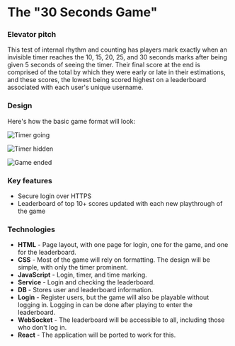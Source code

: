 # The "30 Seconds Game"

### Elevator pitch

This test of internal rhythm and counting has players mark exactly when an invisible timer reaches the 10, 15, 20, 25, and 30 seconds marks after being given 5 seconds of seeing the timer. Their final score at the end is comprised of the total by which they were early or late in their estimations, and these scores, the lowest being scored highest on a leaderboard associated with each user's unique username.

### Design

Here's how the basic game format will look:

![Timer going](https://github.com/janjo12/startup/assets/97489613/3de92b97-5641-4841-b711-402d7bf97da3)

![Timer hidden](https://github.com/janjo12/startup/assets/97489613/441acccd-276b-4f7d-bec6-f7364a478a75)

![Game ended](https://github.com/janjo12/startup/assets/97489613/5ed3aa2a-a14d-4adc-8dd6-c7d110789bb9)


### Key features

- Secure login over HTTPS
- Leaderboard of top 10+ scores updated with each new playthrough of the game

### Technologies

- **HTML** - Page layout, with one page for login, one for the game, and one for the leaderboard.
- **CSS** - Most of the game will rely on formatting. The design will be simple, with only the timer prominent.
- **JavaScript** - Login, timer, and time marking.
- **Service** - Login and checking the leaderboard.
- **DB** - Stores user and leaderboard information.
- **Login** - Register users, but the game will also be playable without logging in. Logging in can be done after playing to enter the leaderboard.
- **WebSocket** - The leaderboard will be accessible to all, including those who don't log in.
- **React** - The application will be ported to work for this.

